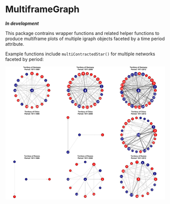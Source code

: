 MultiframeGraph
===========
***In development***

This package contrains wrapper functions and related helper functions to produce multiframe plots of multiple igraph objects faceted by a time period attribute.

Example functions include `multiContractedStar()` for multiple networks faceted by period:

![multiContractedStar()](https://github.com/sdownin/MultiframeGraph/blob/master/multiContractedStar1_ipc_field.png)
